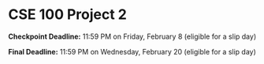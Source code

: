 # CSE 100 Project 2

__Checkpoint Deadline:__ 11:59 PM on Friday, February 8 (eligible for a slip day)

__Final Deadline:__ 11:59 PM on Wednesday, February 20 (eligible for a slip day)
